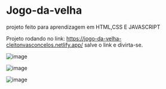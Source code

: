 # Jogo-da-velha

projeto feito para aprendizagem em HTML,CSS E JAVASCRIPT

Projeto rodando no link: https://jogo-da-velha-cleitonvasconcelos.netlify.app/
salve o link e divirta-se.

![image](https://user-images.githubusercontent.com/104870722/224363417-287a3ccd-70e5-4672-b691-366576130d9c.png)

![image](https://user-images.githubusercontent.com/104870722/224363613-f7f32058-1615-4dd0-b177-d1aa97859061.png)

![image](https://user-images.githubusercontent.com/104870722/224363685-175d469a-eda8-44f8-a395-c180850ab462.png)
